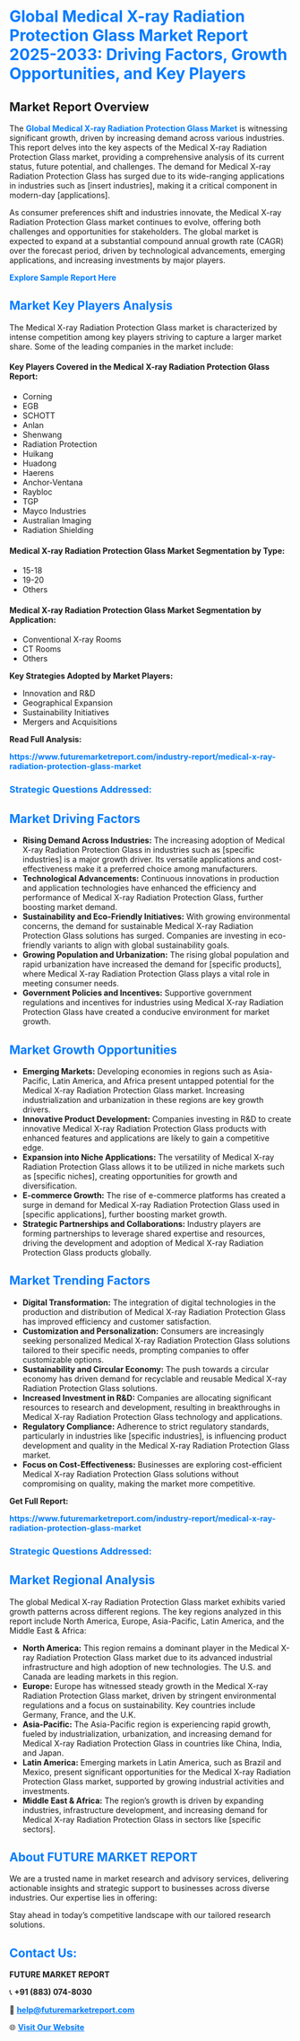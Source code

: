 <h1 style="color: #007BFF;">Global Medical X-ray Radiation Protection Glass Market Report 2025-2033: Driving Factors, Growth Opportunities, and Key Players</h1>

<section id="overview">
<h2>Market Report Overview</h2>
<p>The <a href="https://www.futuremarketreport.com/industry-report/medical-x-ray-radiation-protection-glass-market" style="color: #007BFF; text-decoration: none;"><strong>Global Medical X-ray Radiation Protection Glass Market</strong></a> is witnessing significant growth, driven by increasing demand across various industries. This report delves into the key aspects of the Medical X-ray Radiation Protection Glass market, providing a comprehensive analysis of its current status, future potential, and challenges. The demand for Medical X-ray Radiation Protection Glass has surged due to its wide-ranging applications in industries such as [insert industries], making it a critical component in modern-day [applications].</p>
<p>As consumer preferences shift and industries innovate, the Medical X-ray Radiation Protection Glass market continues to evolve, offering both challenges and opportunities for stakeholders. The global market is expected to expand at a substantial compound annual growth rate (CAGR) over the forecast period, driven by technological advancements, emerging applications, and increasing investments by major players.</p>
</section>

<section id="overview">
<p><a href="https://www.futuremarketreport.com/request-sample/reportId=64320" style="color: #007BFF; text-decoration: none;"><strong>Explore Sample Report Here</strong></a></p>
</section>

<section id="key-players">
<h2 style="color: #007BFF;">Market Key Players Analysis</h2>
<p>The Medical X-ray Radiation Protection Glass market is characterized by intense competition among key players striving to capture a larger market share. Some of the leading companies in the market include:</p>
<h4>Key Players Covered in the Medical X-ray Radiation Protection Glass Report:</h4>
<ul><li>Corning</li><li>EGB</li><li>SCHOTT</li><li>Anlan</li><li>Shenwang</li><li>Radiation Protection</li><li>Huikang</li><li>Huadong</li><li>Haerens</li><li>Anchor-Ventana</li><li>Raybloc</li><li>TGP</li><li>Mayco Industries</li><li>Australian Imaging</li><li>Radiation Shielding</li></ul>
<h4>Medical X-ray Radiation Protection Glass Market Segmentation by Type:</h4>
<ul><li>15-18</li><li>19-20</li><li>Others</li></ul>

<h4>Medical X-ray Radiation Protection Glass Market Segmentation by Application:</h4>
<ul><li>Conventional X-ray Rooms</li><li>CT Rooms</li><li>Others</li></ul>
<p><strong>Key Strategies Adopted by Market Players:</strong></p>
<ul>
<li>Innovation and R&D</li>
<li>Geographical Expansion</li>
<li>Sustainability Initiatives</li>
<li>Mergers and Acquisitions</li>
</ul>
</section>

<section>
<p><strong>Read Full Analysis: </strong></p><a href="https://www.futuremarketreport.com/industry-report/medical-x-ray-radiation-protection-glass-market" style="color: #007BFF; text-decoration: none;"><strong>https://www.futuremarketreport.com/industry-report/medical-x-ray-radiation-protection-glass-market</strong></a>
<h3 style="color: #007BFF;">Strategic Questions Addressed:</h3>
</section>

<section id="driving-factors">
<h2 style="color: #007BFF;">Market Driving Factors</h2>
<ul>
<li><strong>Rising Demand Across Industries:</strong> The increasing adoption of Medical X-ray Radiation Protection Glass in industries such as [specific industries] is a major growth driver. Its versatile applications and cost-effectiveness make it a preferred choice among manufacturers.</li>
<li><strong>Technological Advancements:</strong> Continuous innovations in production and application technologies have enhanced the efficiency and performance of Medical X-ray Radiation Protection Glass, further boosting market demand.</li>
<li><strong>Sustainability and Eco-Friendly Initiatives:</strong> With growing environmental concerns, the demand for sustainable Medical X-ray Radiation Protection Glass solutions has surged. Companies are investing in eco-friendly variants to align with global sustainability goals.</li>
<li><strong>Growing Population and Urbanization:</strong> The rising global population and rapid urbanization have increased the demand for [specific products], where Medical X-ray Radiation Protection Glass plays a vital role in meeting consumer needs.</li>
<li><strong>Government Policies and Incentives:</strong> Supportive government regulations and incentives for industries using Medical X-ray Radiation Protection Glass have created a conducive environment for market growth.</li>
</ul>
</section>

<section id="growth-opportunities">
<h2 style="color: #007BFF;">Market Growth Opportunities</h2>
<ul>
<li><strong>Emerging Markets:</strong> Developing economies in regions such as Asia-Pacific, Latin America, and Africa present untapped potential for the Medical X-ray Radiation Protection Glass market. Increasing industrialization and urbanization in these regions are key growth drivers.</li>
<li><strong>Innovative Product Development:</strong> Companies investing in R&D to create innovative Medical X-ray Radiation Protection Glass products with enhanced features and applications are likely to gain a competitive edge.</li>
<li><strong>Expansion into Niche Applications:</strong> The versatility of Medical X-ray Radiation Protection Glass allows it to be utilized in niche markets such as [specific niches], creating opportunities for growth and diversification.</li>
<li><strong>E-commerce Growth:</strong> The rise of e-commerce platforms has created a surge in demand for Medical X-ray Radiation Protection Glass used in [specific applications], further boosting market growth.</li>
<li><strong>Strategic Partnerships and Collaborations:</strong> Industry players are forming partnerships to leverage shared expertise and resources, driving the development and adoption of Medical X-ray Radiation Protection Glass products globally.</li>
</ul>
</section>

<section id="trending-factors">
<h2 style="color: #007BFF;">Market Trending Factors</h2>
<ul>
<li><strong>Digital Transformation:</strong> The integration of digital technologies in the production and distribution of Medical X-ray Radiation Protection Glass has improved efficiency and customer satisfaction.</li>
<li><strong>Customization and Personalization:</strong> Consumers are increasingly seeking personalized Medical X-ray Radiation Protection Glass solutions tailored to their specific needs, prompting companies to offer customizable options.</li>
<li><strong>Sustainability and Circular Economy:</strong> The push towards a circular economy has driven demand for recyclable and reusable Medical X-ray Radiation Protection Glass solutions.</li>
<li><strong>Increased Investment in R&D:</strong> Companies are allocating significant resources to research and development, resulting in breakthroughs in Medical X-ray Radiation Protection Glass technology and applications.</li>
<li><strong>Regulatory Compliance:</strong> Adherence to strict regulatory standards, particularly in industries like [specific industries], is influencing product development and quality in the Medical X-ray Radiation Protection Glass market.</li>
<li><strong>Focus on Cost-Effectiveness:</strong> Businesses are exploring cost-efficient Medical X-ray Radiation Protection Glass solutions without compromising on quality, making the market more competitive.</li>
</ul>
</section>

<section>
<p><strong>Get Full Report: </strong></p><a href="https://www.futuremarketreport.com/industry-report/medical-x-ray-radiation-protection-glass-market" style="color: #007BFF; text-decoration: none;"><strong>https://www.futuremarketreport.com/industry-report/medical-x-ray-radiation-protection-glass-market</strong></a>
<h3 style="color: #007BFF;">Strategic Questions Addressed:</h3>
</section>


<section id="regional-analysis">
<h2 style="color: #007BFF;">Market Regional Analysis</h2>
<p>The global Medical X-ray Radiation Protection Glass market exhibits varied growth patterns across different regions. The key regions analyzed in this report include North America, Europe, Asia-Pacific, Latin America, and the Middle East & Africa:</p>
<ul>
<li><strong>North America:</strong> This region remains a dominant player in the Medical X-ray Radiation Protection Glass market due to its advanced industrial infrastructure and high adoption of new technologies. The U.S. and Canada are leading markets in this region.</li>
<li><strong>Europe:</strong> Europe has witnessed steady growth in the Medical X-ray Radiation Protection Glass market, driven by stringent environmental regulations and a focus on sustainability. Key countries include Germany, France, and the U.K.</li>
<li><strong>Asia-Pacific:</strong> The Asia-Pacific region is experiencing rapid growth, fueled by industrialization, urbanization, and increasing demand for Medical X-ray Radiation Protection Glass in countries like China, India, and Japan.</li>
<li><strong>Latin America:</strong> Emerging markets in Latin America, such as Brazil and Mexico, present significant opportunities for the Medical X-ray Radiation Protection Glass market, supported by growing industrial activities and investments.</li>
<li><strong>Middle East & Africa:</strong> The region’s growth is driven by expanding industries, infrastructure development, and increasing demand for Medical X-ray Radiation Protection Glass in sectors like [specific sectors].</li>
</ul>
</section>

<footer>
<h2 style="color: #007BFF;">About FUTURE MARKET REPORT</h2>
<p>We are a trusted name in market research and advisory services, delivering actionable insights and strategic support to businesses across diverse industries. Our expertise lies in offering:</p>

<p>Stay ahead in today’s competitive landscape with our tailored research solutions.</p>

<h2 style="color: #007BFF;">Contact Us:</h2>
<p><strong>FUTURE MARKET REPORT</strong></p>
<p>📞 <strong>+91 (883) 074-8030</strong></p>
<p>📧 <strong><a href="mailto:help@futuremarketreport.com" style="color: #007BFF;">help@futuremarketreport.com</a></strong></p>
<p>🌐 <strong><a href="https://www.futuremarketreport.com/" style="color: #007BFF;">Visit Our Website</a></strong></p>
</footer>